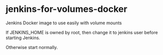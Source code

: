 # jenkins-for-volumes-docker

Jenkins Docker image to use easily with volume mounts

If JENKINS_HOME is owned by root, then change it to jenkins user before starting Jenkins.

Otherwise start normally.
